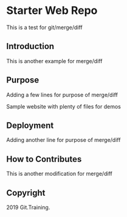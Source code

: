 # Starter Web Repo

This is a test for git/merge/diff

## Introduction

This is another example for merge/diff

## Purpose

Adding a few lines for purpose of merge/diff

Sample website with plenty of files for demos

## Deployment

Adding another line for purpose of merge/diff

## How to Contributes

This is another modification for merge/diff

## Copyright

2019 Git.Training.
